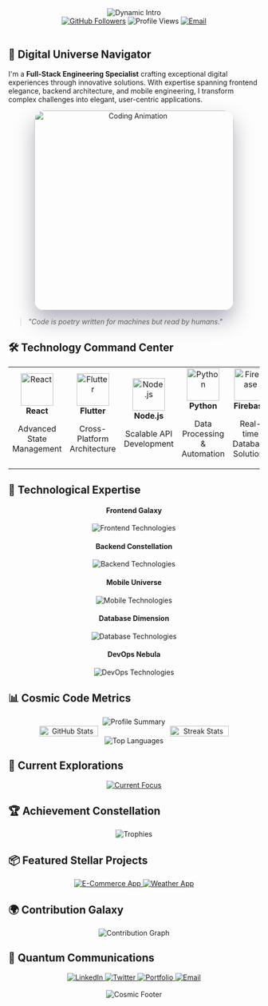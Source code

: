 <div align="center">
  <img src="https://readme-typing-svg.demolab.com?font=Fira+Code&weight=700&size=32&duration=3000&pause=500&color=00BFFF&center=true&vCenter=true&width=800&lines=🚀+Rahul+Kumar+%7C+Digital+Universe+Creator;💻+Full-Stack+Development+Architect;🌐+Web+%26+Mobile+Engineering+Virtuoso;✨+Building+Tomorrow's+Technology+Today" alt="Dynamic Intro" />
</div>

<div align="center">
  <a href="https://github.com/rahulitme"><img src="https://img.shields.io/github/followers/rahulitme?style=for-the-badge&logo=github&logoColor=white&labelColor=181717&color=4F94EF" alt="GitHub Followers" /></a>
  <img src="https://img.shields.io/badge/PROFILE%20VIEWS-1K+-blueviolet?style=for-the-badge" alt="Profile Views" />
  <a href="mailto:rahulmandal705071@gmail.com"><img src="https://img.shields.io/badge/Contact-Email-EA4335?style=for-the-badge&logo=gmail&logoColor=white" alt="Email" /></a>
</div>

<br>

## 🌌 Digital Universe Navigator

I'm a **Full-Stack Engineering Specialist** crafting exceptional digital experiences through innovative solutions. With expertise spanning frontend elegance, backend architecture, and mobile engineering, I transform complex challenges into elegant, user-centric applications.

<div align="center">
  <img src="https://media.giphy.com/media/qgQUggAC3Pfv687qPC/giphy.gif" width="400" alt="Coding Animation" style="border-radius: 20px; box-shadow: 0 20px 40px rgba(0,0,40,0.3);" />
</div>

> *"Code is poetry written for machines but read by humans."*

## 🛠️ Technology Command Center

<div align="center">
  <table border="0" cellspacing="0" cellpadding="0">
    <tr>
      <td align="center" width="20%">
        <img src="https://skillicons.dev/icons?i=react" width="65" height="65" alt="React" /><br>
        <b>React</b>
        <p>Advanced State Management</p>
      </td>
      <td align="center" width="20%">
        <img src="https://skillicons.dev/icons?i=flutter" width="65" height="65" alt="Flutter" /><br>
        <b>Flutter</b>
        <p>Cross-Platform Architecture</p>
      </td>
      <td align="center" width="20%">
        <img src="https://skillicons.dev/icons?i=nodejs" width="65" height="65" alt="Node.js" /><br>
        <b>Node.js</b>
        <p>Scalable API Development</p>
      </td>
      <td align="center" width="20%">
        <img src="https://skillicons.dev/icons?i=python" width="65" height="65" alt="Python" /><br>
        <b>Python</b>
        <p>Data Processing & Automation</p>
      </td>
      <td align="center" width="20%">
        <img src="https://skillicons.dev/icons?i=firebase" width="65" height="65" alt="Firebase" /><br>
        <b>Firebase</b>
        <p>Real-time Database Solutions</p>
      </td>
    </tr>
  </table>
</div>

## 🌠 Technological Expertise

<div align="center">
  <h4>Frontend Galaxy</h4>
  <img src="https://skillicons.dev/icons?i=html,css,js,ts,react,redux,nextjs,tailwind,sass,materialui" alt="Frontend Technologies" />
  
  <h4>Backend Constellation</h4>
  <img src="https://skillicons.dev/icons?i=nodejs,express,python,django,java,php,graphql,apollo" alt="Backend Technologies" />
  
  <h4>Mobile Universe</h4>
  <img src="https://skillicons.dev/icons?i=flutter,dart,kotlin,swift,react" alt="Mobile Technologies" />
  
  <h4>Database Dimension</h4>
  <img src="https://skillicons.dev/icons?i=mongodb,mysql,postgres,firebase,supabase" alt="Database Technologies" />
  
  <h4>DevOps Nebula</h4>
  <img src="https://skillicons.dev/icons?i=git,github,docker,kubernetes,aws,gcp,vercel,netlify" alt="DevOps Technologies" />
</div>

## 📊 Cosmic Code Metrics

<div align="center">
  <img src="https://github-profile-summary-cards.vercel.app/api/cards/profile-details?username=rahulitme&theme=tokyonight" alt="Profile Summary" />
  
  <div style="display: flex; justify-content: center; gap: 20px;">
    <img src="https://github-readme-stats.vercel.app/api?username=rahulitme&show_icons=true&theme=tokyonight&hide_border=true&include_all_commits=true&count_private=true&rank_icon=github" width="49%" alt="GitHub Stats" />
    <img src="https://github-readme-streak-stats.herokuapp.com/?user=rahulitme&theme=tokyonight&hide_border=true&date_format=M%20j%5B%2C%20Y%5D" width="49%" alt="Streak Stats" />
  </div>
  
  <img src="https://github-readme-stats.vercel.app/api/top-langs/?username=rahulitme&theme=tokyonight&hide_border=true&layout=compact&langs_count=8" alt="Top Languages" />
</div>

## 🚀 Current Explorations

<div align="center">
  <a href="https://git.io/typing-svg">
    <img src="https://readme-typing-svg.demolab.com?font=Fira+Code&weight=600&size=24&duration=4000&pause=1000&color=00FFFF&center=true&vCenter=true&width=900&lines=🧠+Integrating+AI/ML+into+Web+Applications;📱+Building+Advanced+Flutter+Architecture+Patterns;☁️+Serverless+Microservices+Implementation;🔒+Blockchain+%26+Smart+Contract+Development;🌐+Web3+Applications+%26+Decentralized+Systems" alt="Current Focus" />
  </a>
</div>

## 🏆 Achievement Constellation

<div align="center">
  <img src="https://github-profile-trophy.vercel.app/?username=rahulitme&theme=algolia&no-frame=true&row=1&column=7&margin-w=15" alt="Trophies" />
</div>

## 📦 Featured Stellar Projects

<div align="center">
  <a href="https://github.com/rahulitme/project-galaxy">
    <img src="https://github-readme-stats.vercel.app/api/pin/?username=rahulitme&repo=e-commerce-app&theme=tokyonight" alt="E-Commerce App" />
  </a>
  <a href="https://github.com/rahulitme/cosmic-dashboard">
    <img src="https://github-readme-stats.vercel.app/api/pin/?username=rahulitme&repo=weather-app&theme=tokyonight" alt="Weather App" />
  </a>
</div>

## 🌍 Contribution Galaxy

<div align="center">
  <img src="https://github-readme-activity-graph.vercel.app/graph?username=rahulitme&bg_color=0d1117&color=00FFFF&line=00BFFF&point=FFFFFF&area=true&hide_border=true" alt="Contribution Graph" />
</div>

## 📡 Quantum Communications

<div align="center">
  <a href="https://www.linkedin.com/in/rahul-kumar-191473256/">
    <img src="https://img.shields.io/badge/LinkedIn-Connect-0A66C2?style=for-the-badge&logo=linkedin" alt="LinkedIn" />
  </a>
  <a href="https://twitter.com/rahulkumar">
    <img src="https://img.shields.io/badge/Twitter-Follow-1DA1F2?style=for-the-badge&logo=twitter&logoColor=white" alt="Twitter" />
  </a>
  <a href="https://rahulkumar-portfolio.vercel.app">
    <img src="https://img.shields.io/badge/Portfolio-Visit-6C63FF?style=for-the-badge&logo=firefox-browser&logoColor=white" alt="Portfolio" />
  </a>
  <a href="mailto:rahulmandal705071@gmail.com">
    <img src="https://img.shields.io/badge/Email-Contact-EA4335?style=for-the-badge&logo=gmail&logoColor=white" alt="Email" />
  </a>
</div>

<br>

<div align="center">
  <img src="https://capsule-render.vercel.app/api?type=waving&color=gradient&customColorList=2,3,30&height=150&section=footer&animation=twinkling" alt="Cosmic Footer" />
</div>
